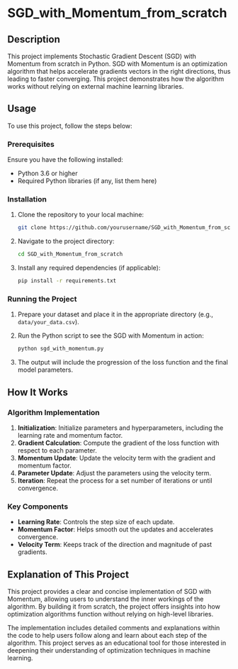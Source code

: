 # SGD_with_Momentum_from_scratch

## Description

This project implements Stochastic Gradient Descent (SGD) with Momentum from scratch in Python. SGD with Momentum is an optimization algorithm that helps accelerate gradients vectors in the right directions, thus leading to faster converging. This project demonstrates how the algorithm works without relying on external machine learning libraries.

## Usage

To use this project, follow the steps below:

### Prerequisites

Ensure you have the following installed:

- Python 3.6 or higher
- Required Python libraries (if any, list them here)

### Installation

1. Clone the repository to your local machine:

    ```bash
    git clone https://github.com/yourusername/SGD_with_Momentum_from_scratch.git
    ```

2. Navigate to the project directory:

    ```bash
    cd SGD_with_Momentum_from_scratch
    ```

3. Install any required dependencies (if applicable):

    ```bash
    pip install -r requirements.txt
    ```

### Running the Project

1. Prepare your dataset and place it in the appropriate directory (e.g., `data/your_data.csv`).

2. Run the Python script to see the SGD with Momentum in action:

    ```bash
    python sgd_with_momentum.py
    ```

3. The output will include the progression of the loss function and the final model parameters.

## How It Works

### Algorithm Implementation

1. **Initialization**: Initialize parameters and hyperparameters, including the learning rate and momentum factor.
2. **Gradient Calculation**: Compute the gradient of the loss function with respect to each parameter.
3. **Momentum Update**: Update the velocity term with the gradient and momentum factor.
4. **Parameter Update**: Adjust the parameters using the velocity term.
5. **Iteration**: Repeat the process for a set number of iterations or until convergence.

### Key Components

- **Learning Rate**: Controls the step size of each update.
- **Momentum Factor**: Helps smooth out the updates and accelerates convergence.
- **Velocity Term**: Keeps track of the direction and magnitude of past gradients.

## Explanation of This Project

This project provides a clear and concise implementation of SGD with Momentum, allowing users to understand the inner workings of the algorithm. By building it from scratch, the project offers insights into how optimization algorithms function without relying on high-level libraries.

The implementation includes detailed comments and explanations within the code to help users follow along and learn about each step of the algorithm. This project serves as an educational tool for those interested in deepening their understanding of optimization techniques in machine learning.

